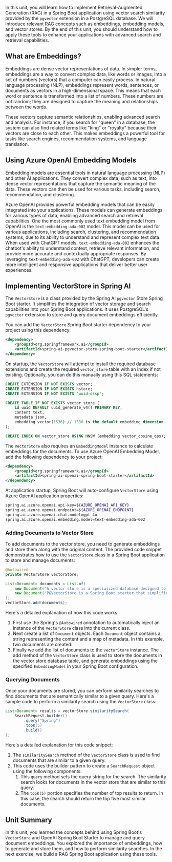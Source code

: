 In this unit, you will learn how to implement Retrieval-Augmented Generation (RAG) in a Spring Boot application using vector search similarity provided by the `pgvector` extension in a PostgreSQL database. We will introduce relevant RAG concepts such as embeddings, embedding models, and vector stores. By the end of this unit, you should understand how to apply these tools to enhance your applications with advanced search and retrieval capabilities.

## What are Embeddings?

Embeddings are dense vector representations of data. In simpler terms, embeddings are a way to convert complex data, like words or images, into a set of numbers (vectors) that a computer can easily process. In natural language processing (NLP), embeddings represent words, sentences, or documents as vectors in a high-dimensional space. This means that each word or sentence is transformed into a list of numbers. These numbers are not random; they are designed to capture the meaning and relationships between the words.

These vectors capture semantic relationships, enabling advanced search and analysis. For instance, if you search for "queen" in a database, the system can also find related terms like "king" or "royalty" because their vectors are close to each other. This makes embeddings a powerful tool for tasks like search engines, recommendation systems, and language translation.

## Using Azure OpenAI Embedding Models

Embedding models are essential tools in natural language processing (NLP) and other AI applications. They convert complex data, such as text, into dense vector representations that capture the semantic meaning of the data. These vectors can then be used for various tasks, including search, recommendation, and clustering.

Azure OpenAI provides powerful embedding models that can be easily integrated into your applications. These models can generate embeddings for various types of data, enabling advanced search and retrieval capabilities. One the most commonly used text embedding model from OpenAI is the `text-embedding-ada-002` model. This model can be used for various applications, including search, clustering, and recommendation systems, due to its ability to understand and represent complex text data. When used with ChatGPT models, `text-embedding-ada-002` enhances the chatbot's ability to understand context, retrieve relevant information, and provide more accurate and contextually appropriate responses. By leveraging `text-embedding-ada-002` with ChatGPT, developers can create more intelligent and responsive applications that deliver better user experiences.

## Implementing VectorStore in Spring AI

The `VectorStore` is a class provided by the Spring AI `pgvector` Store Spring Boot starter. It simplifies the integration of vector storage and search capabilities into your Spring Boot applications. It uses PostgreSQL's `pgvector` extension to store and query document embeddings efficiently.

You can add the `VectorStore` Spring Boot starter dependency to your project using this dependency:

```xml
<dependency>
    <groupId>org.springframework.ai</groupId>
    <artifactId>spring-ai-pgvector-store-spring-boot-starter</artifactId>
</dependency>
```

On startup, the `VectorStore` will attempt to install the required database extensions and create the required `vector_store` table with an index if not existing. Optionally, you can do this manually using this SQL statements:

```sql
CREATE EXTENSION IF NOT EXISTS vector;
CREATE EXTENSION IF NOT EXISTS hstore;
CREATE EXTENSION IF NOT EXISTS "uuid-ossp";

CREATE TABLE IF NOT EXISTS vector_store (
	id uuid DEFAULT uuid_generate_v4() PRIMARY KEY,
	content text,
	metadata json,
	embedding vector(1536) // 1536 is the default embedding dimension
);

CREATE INDEX ON vector_store USING HNSW (embedding vector_cosine_ops);
```

The `VectorStore` also requires an `EmbeddingModel` instance to calculate embeddings for the documents. To use Azure OpenAI Embedding Model, add the following dependency to your project:

```xml
<dependency>
	<groupId>org.springframework.ai</groupId>
	<artifactId>spring-ai-openai-spring-boot-starter</artifactId>
</dependency>
```

At application startup, Spring Boot will auto-configure `VectorStore` using Azure OpenAI application properties:

```bash
spring.ai.azure.openai.api-key=${AZURE_OPENAI_API_KEY}
spring.ai.azure.openai.endpoint=${AZURE_OPENAI_ENDPOINT}
spring.ai.azure.openai.chat.model=gpt-4o
spring.ai.azure.openai.embedding.model=text-embedding-ada-002
```

### Adding Documents to Vector Store

To add documents to the vector store, you need to generate embeddings and store them along with the original content. The provided code snippet demonstrates how to use the `VectorStore` class in a Spring Boot application to store and manage documents:

```java
@Autowired
private VectorStore vectorStore;

List<Document> documents = List.of(
    new Document("A vector store is a specialized database designed to store and manage high-dimensional vectors. ", Map.of("prompt", "What is Vector Store")),
    new Document("PGVectorStore is a Spring Boot starter that simplifies the integration of vector storage and search capabilities into your Spring Boot applications.", Map.of("prompt","Why Use PGVectorStore?"))
);
vectorStore.add(documents);
```

Here's a detailed explanation of how this code works:

1. First use the Spring's `@Autowired` annotation to automatically inject an instance of the `VectorStore` class into the current class.
1. Next create a list of `Document` objects. Each `Document` object contains a string representing the content and a map of metadata. In this example, two documents are created:
1. Finally we add the list of documents to the `vectorStore` instance. The add method of the `VectorStore` class is used to store the documents in the vector store database table, and generate embeddings using the specified `EmbeddingModel` in your Spring Boot configuration.

### Querying Documents

Once your documents are stored, you can perform similarity searches to find documents that are semantically similar to a given query. Here's a sample code to perform a similarity search using the `VectorStore` class:

```java
List<Document> results = vectorStore.similaritySearch(
    SearchRequest.builder()
        .query("Spring")
        .topK(5)
        .build()
);
```

Here's a detailed explanation for this code snippet:

1. The `similaritySearch` method of the `VectorStore` class is used to find documents that are similar to a given query.
1. This code uses the builder pattern to create a `SearchRequest` object using the following components:
    1. This `query` method sets the query string for the search. The similarity search looks for documents in the vector store that are similar to this query.
    1. The `topK(5)` portion specifies the number of top results to return. In this case, the search should return the top five most similar documents.

## Unit Summary

In this unit, you learned the concepts behind using Spring Boot's `VectorStore` and OpenAI Spring Boot Starter to manage and query document embeddings. You explored the importance of embeddings, how to generate and store them, and how to perform similarity searches. In the next exercise, we build a RAG Spring Boot application using these tools.
